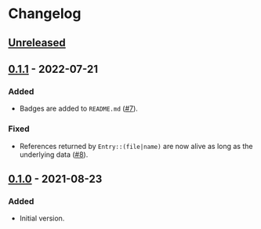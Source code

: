 # Changelog

## [Unreleased]

## [0.1.1] - 2022-07-21
### Added
- Badges are added to `README.md` ([#7]).

### Fixed
- References returned by `Entry::(file|name)` are now alive as long as the underlying data ([#8]).

## [0.1.0] - 2021-08-23
### Added
- Initial version.

[#8]: https://github.com/toku-sa-n/cpio_reader/pull/8
[#7]: https://github.com/toku-sa-n/cpio_reader/pull/7

[Unreleased]: https://github.com/toku-sa-n/cpio_reader/compare/v0.1.1...HEAD
[0.1.1]: https://github.com/toku-sa-n/cpio_reader/compare/v0.1.0...v0.1.1
[0.1.0]: https://github.com/toku-sa-n/cpio_reader/releases/tag/v0.1.0
